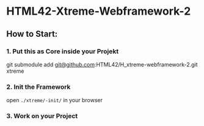 # HTML42-Xtreme-Webframework-2


## How to Start:

### 1. Put this as Core inside your Projekt
git submodule add git@github.com:HTML42/H_xtreme-webframework-2.git xtreme
### 2. Init the Framework
open `./xtreme/-init/` in your browser
### 3. Work on your Project